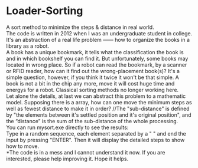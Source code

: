 # Loader-Sorting
A sort method to minimize the steps &amp; distance in real world.<br>
The code is written in 2012 when I was an undergraduate student in college. It's an abstraction of a real life problem —— how to organize the books in a library as a robot.<br>
A book has a unique bookmark, it tells what the classification the book is and in which bookshelf you can find it. But unfortunately, some books may located in wrong place. So if a robot can read the bookmark, by a scanner or RFID reader, how can it find out the wrong-placement book(s)? It's a simple question, however, if you think it twice it won't be that simple. A book is not a bit in the chip any more, move it will cost huge time and energys for a robot. Classical sorting methods no longer working here. <br>
Let alone the details, at last we can abstract this problem to a mathematic model. Supposing there is a array, how can one move the minimum steps as well as fewest distance to make it in order? //The "sub-distance" is defined by "the elements between it's settled position and it's original position", and the “distance” is the sum of the sub-distance of the whole processing.<br>
You can run mysort.exe directly to see the results:<br>
Type in a random sequence, each element separated by a " " and end the input by pressing "ENTER". Then it will display the detailed steps to show how to move.<br>
*The code is in a mess and I cannot understand it now. If you are interested, please help improving it. Hope it helps. <br>
